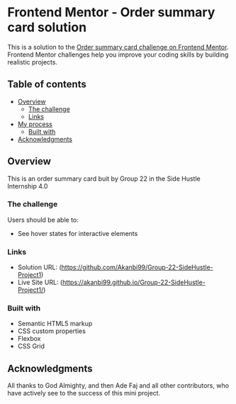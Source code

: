 # Frontend Mentor - Order summary card solution

This is a solution to the [Order summary card challenge on Frontend Mentor](https://www.frontendmentor.io/challenges/order-summary-component-QlPmajDUj). Frontend Mentor challenges help you improve your coding skills by building realistic projects. 

## Table of contents

- [Overview](#overview)
  - [The challenge](#the-challenge)
  - [Links](#links)
- [My process](#my-process)
  - [Built with](#built-with)
- [Acknowledgments](#acknowledgments)


## Overview

This is an order summary card buit by Group 22 in the Side Hustle Internship 4.0

### The challenge

Users should be able to:

- See hover states for interactive elements


### Links

- Solution URL: (https://github.com/Akanbi99/Group-22-SideHustle-Project1)
- Live Site URL: (https://akanbi99.github.io/Group-22-SideHustle-Project1/)

### Built with

- Semantic HTML5 markup
- CSS custom properties
- Flexbox
- CSS Grid

## Acknowledgments

All thanks to God Almighty, and then Ade Faj and all other contributors, who have actively see to the success of this mini project.
